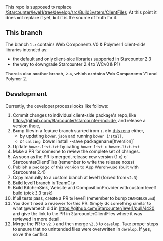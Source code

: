 This repo is supposed to replace [/Starcounter/level1/tree/develop/src/BuildSystem/ClientFiles](https://github.com/Starcounter/level1/tree/develop/src/BuildSystem/ClientFiles). At this point it does not replace it yet, but it is the source of truth for it.

## This branch

The branch `1.x` contains Web Components V0 & Polymer 1 client-side libraries intended as:

- the default and only client-side libraries supported in Starcounter 2.3
- the way to downgrade Starcounter 2.4 to WCv0 & P1)

There is also another branch, `2.x`, which contains Web Components V1 and Polymer 2.

## Development

Currently, the developer process looks like follows:

1. Commit changes to individual client-side package's repo, like https://github.com/Starcounter/starcounter-include, and release a version there,
2. Bump files in a feature branch started from `1.x` in [this repo](https://github.com/Starcounter/StarcounterClientFiles) either,
   - by updating `bower.json` and running `bower install`,
   - or `calling `bower install --save packagename[#version]`
3. Update `bower-list.txt` by calling `bower list > bower-list.txt`
4. Make a PR for someone to review the complete set of changes.
5. As soon as the PR is merged, release new version (1.x) of StarcounterClientFiles (remember to write the release notes)
6. Publish a package of this version to App Warehouse (built with Starcounter 2.4)
7. Copy manually to a custom branch at level1 (forked from `v2.3`)
8. Build level1 branch in TeamCity
9. Build KitchenSink, Website and CompositionProvider with custom level1 build (pick 2.3 task)
10. If all tests pass, create a PR to level1 (remember to bump `CHANGELOG.md`)
11. You don't need a reviewer for this PR. Simply do something similar to what @warpech did in https://github.com/Starcounter/level1/pull/4420 and give the link to the PR in StarcounterClientFiles where it was reviewed in more detail.
12. Merge the PR to `v2.3` and then merge `v2.3` to `develop`. Take proper steps to ensure that no unintended files were overwritten in `develop`. If yes, solve the conflict.
